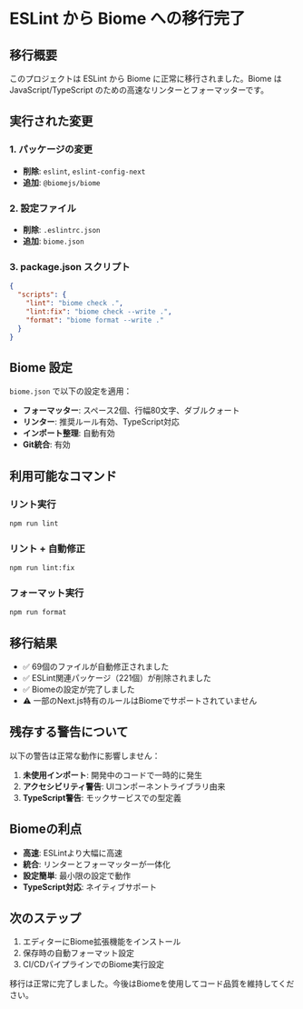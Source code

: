 # ESLint から Biome への移行完了

## 移行概要

このプロジェクトは ESLint から Biome に正常に移行されました。Biome は JavaScript/TypeScript のための高速なリンターとフォーマッターです。

## 実行された変更

### 1. パッケージの変更
- **削除**: `eslint`, `eslint-config-next`
- **追加**: `@biomejs/biome`

### 2. 設定ファイル
- **削除**: `.eslintrc.json`
- **追加**: `biome.json`

### 3. package.json スクリプト
```json
{
  "scripts": {
    "lint": "biome check .",
    "lint:fix": "biome check --write .",
    "format": "biome format --write ."
  }
}
```

## Biome 設定

`biome.json` で以下の設定を適用：

- **フォーマッター**: スペース2個、行幅80文字、ダブルクォート
- **リンター**: 推奨ルール有効、TypeScript対応
- **インポート整理**: 自動有効
- **Git統合**: 有効

## 利用可能なコマンド

### リント実行
```bash
npm run lint
```

### リント + 自動修正
```bash
npm run lint:fix
```

### フォーマット実行
```bash
npm run format
```

## 移行結果

- ✅ 69個のファイルが自動修正されました
- ✅ ESLint関連パッケージ（221個）が削除されました
- ✅ Biomeの設定が完了しました
- ⚠️ 一部のNext.js特有のルールはBiomeでサポートされていません

## 残存する警告について

以下の警告は正常な動作に影響しません：

1. **未使用インポート**: 開発中のコードで一時的に発生
2. **アクセシビリティ警告**: UIコンポーネントライブラリ由来
3. **TypeScript警告**: モックサービスでの型定義

## Biomeの利点

- **高速**: ESLintより大幅に高速
- **統合**: リンターとフォーマッターが一体化
- **設定簡単**: 最小限の設定で動作
- **TypeScript対応**: ネイティブサポート

## 次のステップ

1. エディターにBiome拡張機能をインストール
2. 保存時の自動フォーマット設定
3. CI/CDパイプラインでのBiome実行設定

移行は正常に完了しました。今後はBiomeを使用してコード品質を維持してください。
